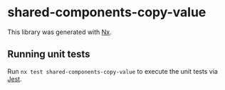 # shared-components-copy-value

This library was generated with [Nx](https://nx.dev).

## Running unit tests

Run `nx test shared-components-copy-value` to execute the unit tests via [Jest](https://jestjs.io).
